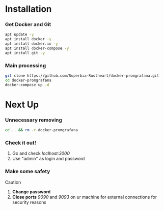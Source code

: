 # Installation

### Get Docker and Git
```bash
apt update -y
apt install docker -y
apt install docker.io -y
apt install docker-compose -y
apt install git -y
```

### Main processing
```bash
git clone https://github.com/Superbia-Rustheart/docker-promgrafana.git
cd docker-promgrafana
docker-compose up -d
```



# Next Up

### Unnecessary removing
```bash
cd .. && rm -r docker-promgrafana
```

### Check it out!
1. Go and check *loclhost:3000*
2. Use "admin" as login and password

### Make some safety
> [!CAUTION]
> 1. **Change password**
> 2. **Close ports** *9090* and *9093* on ur machine for external connections for security reasons
